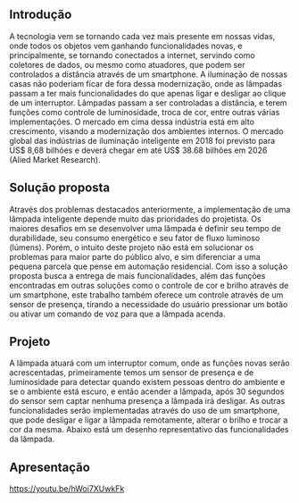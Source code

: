 ## Introdução

A tecnologia vem se tornando cada vez mais presente em nossas vidas, onde todos os objetos vem ganhando funcionalidades novas, e principalmente, se tornando conectados a internet, servindo como coletores de dados, ou mesmo como atuadores, que podem ser controlados a distância através de um smartphone.
A iluminação de nossas casas não poderiam ficar de fora dessa modernização, onde as lâmpadas passam a ter mais funcionalidades do que apenas ligar e desligar ao clique de um interruptor. Lâmpadas passam a ser controladas a distância, e terem funções como controle de luminosidade, troca de cor, entre outras várias implementações. 
O mercado em cima dessa indústria está em alto crescimento, visando a modernização dos ambientes internos. O mercado global das indústrias de iluminação inteligente em 2018 foi previsto para US$ 8,68 bilhões e deverá chegar em até US$ 38.68 bilhões em 2026 (Alied Market Research).

## Solução proposta

Através dos problemas destacados anteriormente, a implementação de uma lâmpada inteligente depende muito das prioridades do projetista.
Os maiores desafios em se desenvolver uma lâmpada é definir seu tempo de durabilidade, seu consumo energético e seu fator de fluxo luminoso (lúmens). Porém, o intuito deste projeto não está em solucionar os problemas para maior parte do público alvo, e sim diferenciar a uma pequena parcela que pense em automação residencial.
Com isso a solução proposta busca a entrega de mais funcionalidades, além das funções encontradas em outras soluções como o controle de cor e brilho através de um smartphone, este trabalho também oferece um controle através de um sensor de presença, tirando a necessidade do usuário pressionar um botão ou ativar um comando de voz para que a lâmpada acenda.

## Projeto

A lâmpada atuará com um interruptor comum, onde as funções novas serão acrescentadas, primeiramente temos um sensor de presença e de luminosidade para detectar quando existem pessoas dentro do ambiente e se o ambiente está escuro, e então acender a lâmpada, após 30 segundos do sensor sem captar nenhuma presença a lâmpada irá desligar. As outras funcionalidades serão implementadas através do uso de um smartphone, que pode desligar e ligar a lâmpada remotamente, alterar o brilho e trocar a cor da mesma. Abaixo está um desenho representativo das funcionalidades da lâmpada.

## Apresentação
https://youtu.be/hWoi7XUwkFk
